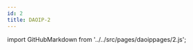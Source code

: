 ```yaml
---
id: 2
title: DAOIP-2
---
```


import GitHubMarkdown from '../../src/pages/daoippages/2.js';

<GitHubMarkdown />
